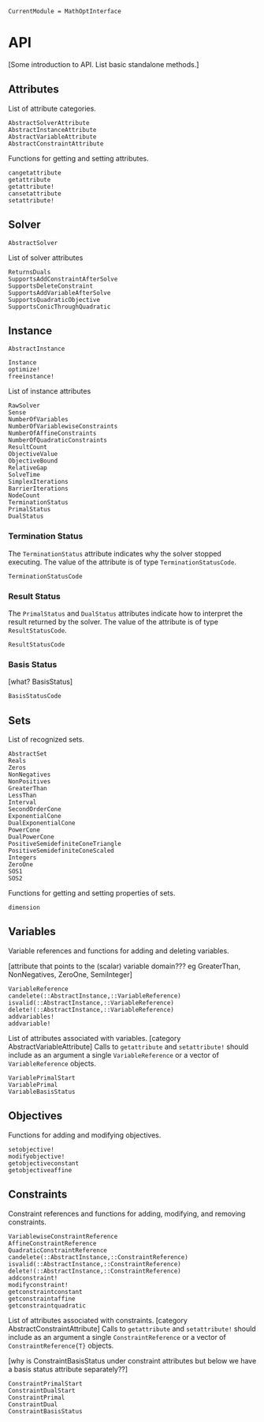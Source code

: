 ```@meta
CurrentModule = MathOptInterface
```

# API

[Some introduction to API. List basic standalone methods.]

## Attributes

List of attribute categories.

```@docs
AbstractSolverAttribute
AbstractInstanceAttribute
AbstractVariableAttribute
AbstractConstraintAttribute
```

Functions for getting and setting attributes.

```@docs
cangetattribute
getattribute
getattribute!
cansetattribute
setattribute!
```

## Solver

```@docs
AbstractSolver
```

List of solver attributes

```@docs
ReturnsDuals
SupportsAddConstraintAfterSolve
SupportsDeleteConstraint
SupportsAddVariableAfterSolve
SupportsQuadraticObjective
SupportsConicThroughQuadratic
```

## Instance

```@docs
AbstractInstance
```

```@docs
Instance
optimize!
freeinstance!
```

List of instance attributes

```@docs
RawSolver
Sense
NumberOfVariables
NumberOfVariablewiseConstraints
NumberOfAffineConstraints
NumberOfQuadraticConstraints
ResultCount
ObjectiveValue
ObjectiveBound
RelativeGap
SolveTime
SimplexIterations
BarrierIterations
NodeCount
TerminationStatus
PrimalStatus
DualStatus
```

### Termination Status

The `TerminationStatus` attribute indicates why the solver stopped executing.
The value of the attribute is of type `TerminationStatusCode`.

```@docs
TerminationStatusCode
```

### Result Status

The `PrimalStatus` and `DualStatus` attributes indicate how to interpret the result returned by the solver.
The value of the attribute is of type `ResultStatusCode`.

```@docs
ResultStatusCode
```

### Basis Status

[what? BasisStatus]

```@docs
BasisStatusCode
```

## Sets

List of recognized sets.

```@docs
AbstractSet
Reals
Zeros
NonNegatives
NonPositives
GreaterThan
LessThan
Interval
SecondOrderCone
ExponentialCone
DualExponentialCone
PowerCone
DualPowerCone
PositiveSemidefiniteConeTriangle
PositiveSemidefiniteConeScaled
Integers
ZeroOne
SOS1
SOS2
```

Functions for getting and setting properties of sets.

```@docs
dimension
```

## Variables

Variable references and functions for adding and deleting variables.

[attribute that points to the (scalar) variable domain??? eg GreaterThan, NonNegatives, ZeroOne, SemiInteger]
```@docs
VariableReference
candelete(::AbstractInstance,::VariableReference)
isvalid(::AbstractInstance,::VariableReference)
delete!(::AbstractInstance,::VariableReference)
addvariables!
addvariable!
```

List of attributes associated with variables. [category AbstractVariableAttribute]
Calls to `getattribute` and `setattribute!` should include as an argument a single `VariableReference` or a vector of `VariableReference` objects.

```@docs
VariablePrimalStart
VariablePrimal
VariableBasisStatus
```

## Objectives

Functions for adding and modifying objectives.

```@docs
setobjective!
modifyobjective!
getobjectiveconstant
getobjectiveaffine
```

## Constraints

Constraint references and functions for adding, modifying, and removing constraints.

```@docs
VariablewiseConstraintReference
AffineConstraintReference
QuadraticConstraintReference
candelete(::AbstractInstance,::ConstraintReference)
isvalid(::AbstractInstance,::ConstraintReference)
delete!(::AbstractInstance,::ConstraintReference)
addconstraint!
modifyconstraint!
getconstraintconstant
getconstraintaffine
getconstraintquadratic
```

List of attributes associated with constraints. [category AbstractConstraintAttribute]
Calls to `getattribute` and `setattribute!` should include as an argument a single `ConstraintReference` or a vector of `ConstraintReference{T}` objects.

[why is ConstraintBasisStatus under constraint attributes but below we have a basis status attribute separately??]
```@docs
ConstraintPrimalStart
ConstraintDualStart
ConstraintPrimal
ConstraintDual
ConstraintBasisStatus
```
